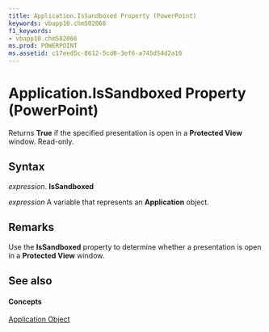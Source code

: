 ```yaml
---
title: Application.IsSandboxed Property (PowerPoint)
keywords: vbapp10.chm502066
f1_keywords:
- vbapp10.chm502066
ms.prod: POWERPOINT
ms.assetid: c17eed5c-8612-5cd8-3ef6-a745d54d2a10
---
```



# Application.IsSandboxed Property (PowerPoint)

Returns  **True** if the specified presentation is open in a **Protected View** window. Read-only.


## Syntax

 _expression_. **IsSandboxed**

 _expression_ A variable that represents an **Application** object.


## Remarks

Use the  **IsSandboxed** property to determine whether a presentation is open in a **Protected View** window.


## See also


#### Concepts


[Application Object](application-object-powerpoint.md)

